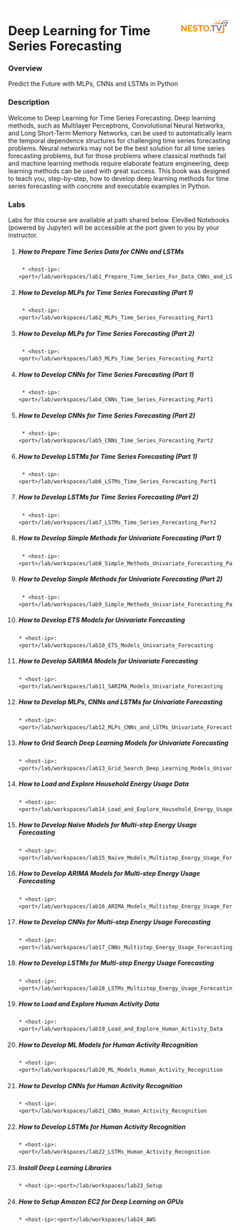 <img align="right" src="./logo-small.png">


# Deep Learning for Time Series Forecasting

### Overview
Predict the Future with MLPs, CNNs and LSTMs in Python

### Description
Welcome to Deep Learning for Time Series Forecasting. Deep learning methods, such as
Multilayer Perceptrons, Convolutional Neural Networks, and Long Short-Term Memory Networks,
can be used to automatically learn the temporal dependence structures for challenging time
series forecasting problems. Neural networks may not be the best solution for all time series
forecasting problems, but for those problems where classical methods fail and machine learning
methods require elaborate feature engineering, deep learning methods can be used with great
success. This book was designed to teach you, step-by-step, how to develop deep learning
methods for time series forecasting with concrete and executable examples in Python.

### Labs

Labs for this course are available at path shared below. Elev8ed Notebooks (powered by Jupyter) will be accessible at the port given to you by your instructor. 

1. ##### How to Prepare Time Series Data for CNNs and LSTMs
		* <host-ip>:<port>/lab/workspaces/lab1_Prepare_Time_Series_For_Data_CNNs_and_LSTMs
2. ##### How to Develop MLPs for Time Series Forecasting (Part 1)
		* <host-ip>:<port>/lab/workspaces/lab2_MLPs_Time_Series_Forecasting_Part1
3. ##### How to Develop MLPs for Time Series Forecasting (Part 2)
		* <host-ip>:<port>/lab/workspaces/lab3_MLPs_Time_Series_Forecasting_Part2
4. ##### How to Develop CNNs for Time Series Forecasting (Part 1)
		* <host-ip>:<port>/lab/workspaces/lab4_CNNs_Time_Series_Forecasting_Part1
5. ##### How to Develop CNNs for Time Series Forecasting (Part 2)
		* <host-ip>:<port>/lab/workspaces/lab5_CNNs_Time_Series_Forecasting_Part2
6. ##### How to Develop LSTMs for Time Series Forecasting (Part 1)
		* <host-ip>:<port>/lab/workspaces/lab6_LSTMs_Time_Series_Forecasting_Part1
7. ##### How to Develop LSTMs for Time Series Forecasting (Part 2)
		* <host-ip>:<port>/lab/workspaces/lab7_LSTMs_Time_Series_Forecasting_Part2
8. ##### How to Develop Simple Methods for Univariate Forecasting (Part 1)
		* <host-ip>:<port>/lab/workspaces/lab8_Simple_Methods_Univariate_Forecasting_Part1
9. ##### How to Develop Simple Methods for Univariate Forecasting (Part 2)
		* <host-ip>:<port>/lab/workspaces/lab9_Simple_Methods_Univariate_Forecasting_Part2
10. ##### How to Develop ETS Models for Univariate Forecasting
		* <host-ip>:<port>/lab/workspaces/lab10_ETS_Models_Univariate_Forecasting
11. ##### How to Develop SARIMA Models for Univariate Forecasting
		* <host-ip>:<port>/lab/workspaces/lab11_SARIMA_Models_Univariate_Forecasting
12. ##### How to Develop MLPs, CNNs and LSTMs for Univariate Forecasting
		* <host-ip>:<port>/lab/workspaces/lab12_MLPs_CNNs_and_LSTMs_Univariate_Forecasting
13. ##### How to Grid Search Deep Learning Models for Univariate Forecasting
		* <host-ip>:<port>/lab/workspaces/lab13_Grid_Search_Deep_Learning_Models_Univariate_Forecasting
14. ##### How to Load and Explore Household Energy Usage Data
		* <host-ip>:<port>/lab/workspaces/lab14_Load_and_Explore_Household_Energy_Usage_Data
15. ##### How to Develop Naive Models for Multi-step Energy Usage Forecasting
		* <host-ip>:<port>/lab/workspaces/lab15_Naive_Models_Multistep_Energy_Usage_Forecasting
16. ##### How to Develop ARIMA Models for Multi-step Energy Usage Forecasting
		* <host-ip>:<port>/lab/workspaces/lab16_ARIMA_Models_Multistep_Energy_Usage_Forecasting
17. ##### How to Develop CNNs for Multi-step Energy Usage Forecasting
		* <host-ip>:<port>/lab/workspaces/lab17_CNNs_Multistep_Energy_Usage_Forecasting
18. ##### How to Develop LSTMs for Multi-step Energy Usage Forecasting
		* <host-ip>:<port>/lab/workspaces/lab18_LSTMs_Multistep_Energy_Usage_Forecasting
19. ##### How to Load and Explore Human Activity Data
		* <host-ip>:<port>/lab/workspaces/lab19_Load_and_Explore_Human_Activity_Data
20. ##### How to Develop ML Models for Human Activity Recognition
		* <host-ip>:<port>/lab/workspaces/lab20_ML_Models_Human_Activity_Recognition
21. ##### How to Develop CNNs for Human Activity Recognition
		* <host-ip>:<port>/lab/workspaces/lab21_CNNs_Human_Activity_Recognition
22. ##### How to Develop LSTMs for Human Activity Recognition
		* <host-ip>:<port>/lab/workspaces/lab22_LSTMs_Human_Activity_Recognition
23. ##### Install Deep Learning Libraries
		* <host-ip>:<port>/lab/workspaces/lab23_Setup
24. ##### How to Setup Amazon EC2 for Deep Learning on GPUs
		* <host-ip>:<port>/lab/workspaces/lab24_AWS
